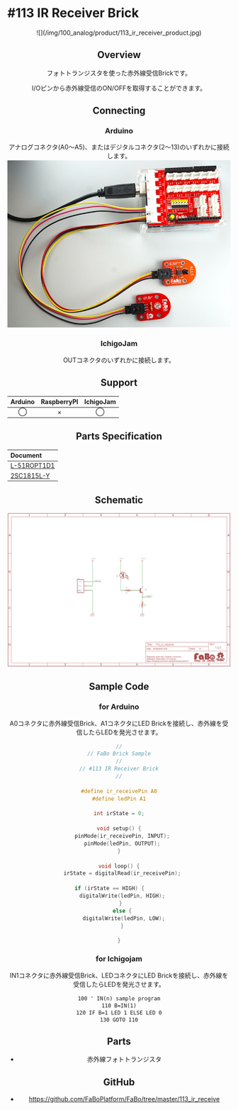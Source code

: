 # #113 IR Receiver Brick

<center>![](/img/100_analog/product/113_ir_receiver_product.jpg)
<!--COLORME-->

## Overview
フォトトランジスタを使った赤外線受信Brickです。

I/Oピンから赤外線受信のON/OFFを取得することができます。

## Connecting
### Arduino
アナログコネクタ(A0〜A5)、またはデジタルコネクタ(2〜13)のいずれかに接続します。
![](/img/100_analog/connect/113_ir_receiver_connect.jpg)

### IchigoJam
OUTコネクタのいずれかに接続します。

## Support
|Arduino|RaspberryPI|IchigoJam|
|:--:|:--:|:--:|
|◯|×|◯|

## Parts Specification
| Document |
|:--|
| [L-51ROPT1D1](http://akizukidenshi.com/catalog/g/gI-04211/) |
| [2SC1815L-Y](http://akizukidenshi.com/catalog/g/gI-06475/) |

## Schematic
![](/img/100_analog/schematic/113_ir_receiver_schematic.png)

## Sample Code
### for Arduino
A0コネクタに赤外線受信Brick、A1コネクタにLED Brickを接続し、赤外線を受信したらLEDを発光させます。

```c
//
// FaBo Brick Sample
//
// #113 IR Receiver Brick
//

#define ir_receivePin A0
#define ledPin A1

int irState = 0;

void setup() {
  pinMode(ir_receivePin, INPUT);
  pinMode(ledPin, OUTPUT);
}
 
void loop() {
  irState = digitalRead(ir_receivePin);

  if (irState == HIGH) {        
    digitalWrite(ledPin, HIGH);  
  } 
  else {
    digitalWrite(ledPin, LOW); 
  }

}
```

### for Ichigojam

IN1コネクタに赤外線受信Brick、LEDコネクタにLED Brickを接続し、赤外線を受信したらLEDを発光させます。

```
100 ' IN(n) sample program
110 B=IN(1)
120 IF B=1 LED 1 ELSE LED 0
130 GOTO 110
```

## Parts
- 赤外線フォトトランジスタ

## GitHub
- https://github.com/FaBoPlatform/FaBo/tree/master/113_ir_receive
